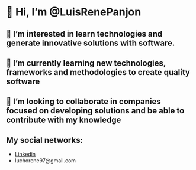 # 👋 Hi, I’m @LuisRenePanjon
## 👀 I’m interested in learn technologies and generate innovative solutions with software.
## 🌱 I’m currently learning new technologies, frameworks and methodologies to create quality software
## 💞️ I’m looking to collaborate in companies focused on developing solutions and be able to contribute with my knowledge
## My social networks:
<ul>
<li><a href="https://www.linkedin.com/in/ren%C3%A9-panj%C3%B3n-a019b6174/" alt="linkedin">Linkedin</a></li>
<li>luchorene97@gmail.com</li>
</ul>

<!---
LuisRenePanjon/LuisRenePanjon is a ✨ special ✨ repository because its `README.md` (this file) appears on your GitHub profile.
You can click the Preview link to take a look at your changes.
--->

